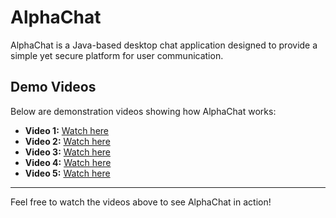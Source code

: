 # AlphaChat

AlphaChat is a Java-based desktop chat application designed to provide a simple yet secure platform for user communication.

## Demo Videos

Below are demonstration videos showing how AlphaChat works:

- **Video 1:** [Watch here](https://github.com/user-attachments/assets/979abfa5-060f-4a87-8281-9c96e50d8ed6)
- **Video 2:** [Watch here](https://github.com/user-attachments/assets/906d6abb-286d-4adf-ab39-13cb24072dcc)
- **Video 3:** [Watch here](https://github.com/user-attachments/assets/e97fe970-800e-4867-b01f-bb86d3737bf9)
- **Video 4:** [Watch here](https://github.com/user-attachments/assets/2c964065-9d9a-4884-9e57-f196a0c9cb9a)
- **Video 5:** [Watch here](https://github.com/user-attachments/assets/bb8571eb-f4b8-436a-aba6-1d117866d034)

---

Feel free to watch the videos above to see AlphaChat in action!
